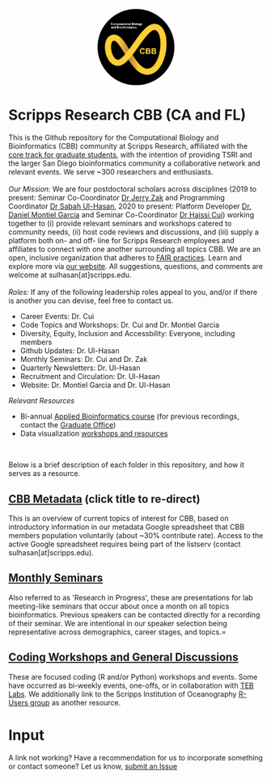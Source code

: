 <p align="center">
  <img src="https://raw.githubusercontent.com/SuLab/TSRI-CBB/main/Images/CBB-logo.png" width="30%">
</p>

# Scripps Research CBB (CA and FL)
This is the Github repository for the Computational Biology and Bioinformatics (CBB) community at Scripps Research, affiliated with the [core track for graduate students](https://education.scripps.edu/graduate/doctoral-program/customizable-curriculum/stbio400-440.html), with the intention of providing TSRI and the larger San Diego bioinformatics community a collaborative network and relevant events. We serve ~300 researchers and enthusiasts.
<br><br>
*Our Mission:* We are four postdoctoral scholars across disciplines (2019 to present: Seminar Co-Coordinator [Dr Jerry Zak](https://github.com/trebbiano) and Programming Coordinator [Dr Sabah Ul-Hasan](https://github.com/sabahzero), 2020 to present: Platform Developer [Dr. Daniel Montiel Garcia](https://github.com/viperdb) and Seminar Co-Coordinator [Dr Haissi Cui](https://github.com/Haissi)) working together to (i) provide relevant seminars and workshops catered to community needs, (ii) host code reviews and discussions, and (iii) supply a platform both on- and off- line for Scripps Research employees and affiliates to connect with one another surrounding all topics CBB. We are an open, inclusive organization that adheres to [FAIR practices](https://www.go-fair.org/fair-principles/). Learn and explore more via [our website](http://viperdb.scripps.edu/cbb/#home). All suggestions, questions, and comments are welcome at sulhasan[at]scripps.edu.
<br><br>
*Roles:* If any of the following leadership roles appeal to you, and/or if there is another you can devise, feel free to contact us.
- Career Events: Dr. Cui
- Code Topics and Workshops: Dr. Cui and Dr. Montiel Garcia 
- Diversity, Equity, Inclusion and Accessbility: Everyone, including members 
- Github Updates: Dr. Ul-Hasan
- Monthly Seminars: Dr. Cui and Dr. Zak
- Quarterly Newsletters: Dr. Ul-Hasan
- Recruitment and Circulation: Dr. Ul-Hasan
- Website: Dr. Montiel Garcia and Dr. Ul-Hasan

*Relevant Resources*<br>
- Bi-annual [Applied Bioinformatics course](https://github.com/SuLab/Applied-Bioinformatics) (for previous recordings, contact the [Graduate Office](https://education.scripps.edu/about/contact/))
- Data visualization [workshops and resources](https://sabahzero.github.io/dataviz/workshops)
<br>

Below is a brief description of each folder in this repository, and how it serves as a resource. 

## [CBB Metadata](https://github.com/SuLab/TSRI-CBB/tree/main/CBB-Metadata) (click title to re-direct)
This is an overview of current topics of interest for CBB, based on introductory information in our metadata Google spreadsheet that CBB members population voluntarily (about ~30% contribute rate). Access to the active Google spreadsheet requires being part of the listserv (contact sulhasan[at]scripps.edu).

## [Monthly Seminars](https://github.com/SuLab/TSRI-CBB/tree/main/Seminars-Monthly) 
Also referred to as 'Research in Progress', these are presentations for lab meeting-like seminars that occur about once a month on all topics bioinformatics. Previous speakers can be contacted directly for a recording of their seminar. We are intentional in our speaker selection being representative across demographics, career stages, and topics.=

## [Coding Workshops and General Discussions](https://github.com/SuLab/TSRI-CBB/tree/main/Coding-WorkshopsEtc) 
These are focused coding (R and/or Python) workshops and events. Some have occurred as bi-weekly events, one-offs, or in collaboration with [TEB Labs](https://github.com/Tebs-Lab). We additionally link to the Scripps Institution of Oceanography [R-Users group](https://github.com/Open-Data-Science-at-SIO/R-Users-Presentations) as another resource.

# Input
A link not working? Have a recommendation for us to incorporate something or contact someone? Let us know, [submit an Issue](https://github.com/SuLab/TSRI-CBB/issues)

